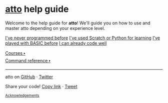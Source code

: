 <div class="popoutOnly">
    <h1 class="stylised"><a href="./index.html">atto</a> help guide</h1>
</div>

Welcome to the help guide for **atto**! We'll guide you on how to use and master atto depending on your experience level.

<a href="/beginner.md" class="card darkGreen">I've never programmed before</a>
<a href="/fromedu.md" class="card purple">I've used Scratch or Python for learning</a>
<a href="/frombasic.md" class="card darkBlue">I've played with BASIC before</a>
<a href="/advanced.md" class="card magenta">I can already code well</a>

[Courses 🢒](/courses/index.md)<br>
[Command reference 🢒](/reference/index.md)

---

atto on <a href="https://github.com/James-Livesey/atto" title="James-Livesey/atto" target="_blank">GitHub</a> · <a href="https://twitter.com/codeurdreams" title="@codeurdreams" target="_blank">Twitter</a>

<div class="mainOnly">
    <p>Share your code! <a href="javascript:shareProgramLink();">Copy link</a> · <a href="/tweet.md">Tweet</a></p>
</div>

<small><a href="/acknowledgements.md">Acknowledgements</a></small>